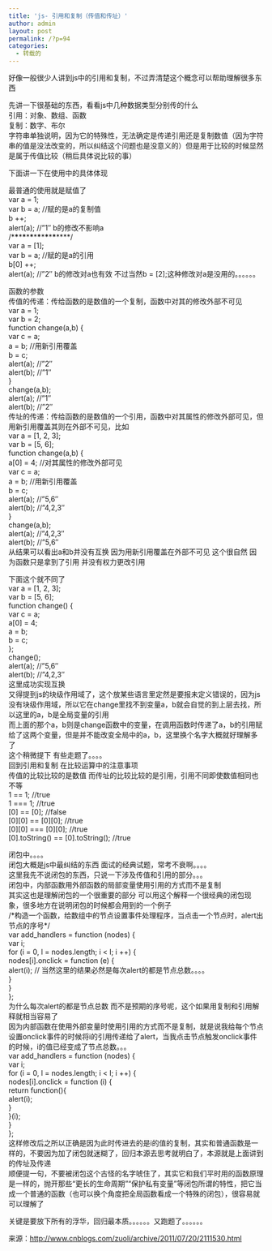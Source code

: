 ```yaml
---
title: 'js- 引用和复制（传值和传址）'
author: admin
layout: post
permalink: /?p=94
categories:
  - 转载的
---
```

好像一般很少人讲到js中的引用和复制，不过弄清楚这个概念可以帮助理解很多东西

先讲一下很基础的东西，看看js中几种数据类型分别传的什么  
引用：对象、数组、函数  
复制：数字、布尔  
字符串单独说明，因为它的特殊性，无法确定是传递引用还是复制数值（因为字符串的值是没法改变的，所以纠结这个问题也是没意义的）但是用于比较的时候显然是属于传值比较（稍后具体说比较的事）

下面讲一下在使用中的具体体现

最普通的使用就是赋值了  
var a = 1;  
var b = a; //赋的是a的复制值  
b ++;  
alert(a); //&#8221;1&#8243; b的修改不影响a  
/\***\***\***\***\***\***\***\***\***\***\***\***\****/  
var a = [1];  
var b = a; //赋的是a的引用  
b[0] ++;  
alert(a); //&#8221;2&#8243; b的修改对a也有效 不过当然b = [2];这种修改对a是没用的。。。。。。

函数的参数  
传值的传递：传给函数的是数值的一个复制，函数中对其的修改外部不可见  
var a = 1;  
var b = 2;  
function change(a,b) {  
var c = a;  
a = b; //用新引用覆盖  
b = c;  
alert(a); //&#8221;2&#8243;  
alert(b); //&#8221;1&#8243;  
}  
change(a,b);  
alert(a); //&#8221;1&#8243;  
alert(b); //&#8221;2&#8243;  
传址的传递：传给函数的是数值的一个引用，函数中对其属性的修改外部可见，但用新引用覆盖其则在外部不可见，比如  
var a = [1, 2, 3];  
var b = [5, 6];  
function change(a,b) {  
a[0] = 4; //对其属性的修改外部可见  
var c = a;  
a = b; //用新引用覆盖  
b = c;  
alert(a); //&#8221;5,6&#8243;  
alert(b); //&#8221;4,2,3&#8243;  
}  
change(a,b);  
alert(a); //&#8221;4,2,3&#8243;  
alert(b); //&#8221;5,6&#8243;  
从结果可以看出a和b并没有互换 因为用新引用覆盖在外部不可见 这个很自然 因为函数只是拿到了引用 并没有权力更改引用

下面这个就不同了  
var a = [1, 2, 3];  
var b = [5, 6];  
function change() {  
var c = a;  
a[0] = 4;  
a = b;  
b = c;  
};  
change();  
alert(a); //&#8221;5,6&#8243;  
alert(b); //&#8221;4,2,3&#8243;  
这里成功实现互换  
又得提到js的块级作用域了，这个放某些语言里定然是要报未定义错误的，因为js没有块级作用域，所以它在change里找不到变量a，b就会自觉的到上层去找，所以这里的a，b是全局变量的引用  
而上面的那个a，b则是change函数中的变量，在调用函数时传递了a，b的引用赋给了这两个变量，但是并不能改变全局中的a，b，这里换个名字大概就好理解多了  
这个稍微提下 有些走题了。。。。  
回到引用和复制 在比较运算中的注意事项  
传值的比较比较的是数值 而传址的比较比较的是引用，引用不同即使数值相同也不等  
1 == 1; //true  
1 === 1; //true  
[0] == [0]; //false  
\[0\]\[0\] == \[0\]\[0\]; //true  
\[0\]\[0\] === \[0\]\[0\]; //true  
[0].toString() == [0].toString(); //true

闭包中。。。。  
闭包大概是js中最纠结的东西 面试的经典试题，常考不衰啊。。。。  
这里我先不说闭包的东西，只说一下涉及传值和引用的部分。。。  
闭包中，内部函数用外部函数的局部变量使用引用的方式而不是复制  
其实这也是理解闭包的一个很重要的部分 可以用这个解释一个很经典的闭包现象，很多地方在说明闭包的时候都会用到的一个例子  
/\*构造一个函数，给数组中的节点设置事件处理程序，当点击一个节点时，alert出节点的序号\*/  
var add_handlers = function (nodes) {  
var i;  
for (i = 0, l = nodes.length; i < l; i ++) {  
nodes[i].onclick = function (e) {  
alert(i); // 当然这里的结果必然是每次alert的都是节点总数。。。。  
}  
}  
};  
为什么每次alert的都是节点总数 而不是预期的序号呢，这个如果用复制和引用解释就相当容易了  
因为内部函数在使用外部变量时使用引用的方式而不是复制，就是说我给每个节点设置onclick事件的时候将i的引用传递给了alert，当我点击节点触发onclick事件的时候，i的值已经变成了节点总数。。。  
var add_handlers = function (nodes) {  
var i;  
for (i = 0, l = nodes.length; i < l; i ++) {  
nodes[i].onclick = function (i) {  
return function(){  
alert(i);  
}  
}(i);  
}  
};  
这样修改后之所以正确是因为此时传进去的是i的值的复制，其实和普通函数是一样的，不要因为加了闭包就迷糊了，回归本源去思考就明白了，本源就是上面讲到的传址及传递  
顺便提一句，不要被闭包这个古怪的名字唬住了，其实它和我们平时用的函数原理是一样的，抛开那些“更长的生命周期”“保护私有变量”等闭包所谓的特性，把它当成一个普通的函数（也可以换个角度把全局函数看成一个特殊的闭包），很容易就可以理解了

关键是要放下所有的浮华，回归最本质。。。。。。又跑题了。。。。。。

来源：http://www.cnblogs.com/zuoli/archive/2011/07/20/2111530.html